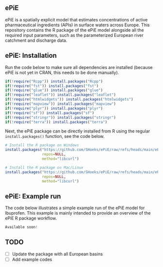 ## ePiE
ePiE is a spatially explicit model that estimates concentrations of active pharmaceutical ingredients (APIs) in surface waters across Europe. This repository contains the R package of the ePiE model alongside all the required input parameters, such as the parameterized European river catchment and discharge data. 

## ePiE: Installation

Run the code below to make sure all dependencies are installed (because ePiE is not yet in CRAN, this needs to be done manually).

``` r
if(!require("Rcpp")) install.packages("Rcpp")
if(!require("fst")) install.packages("fst")
if(!require("glue")) install.packages("glue")
if(!require("leaflet")) install.packages("leaflet")
if(!require("htmlwidgets")) install.packages("htmlwidgets")
if(!require("mapview")) install.packages("mapview")
if(!require("plyr")) install.packages("plyr")
if(!require("sf")) install.packages("sf")
if(!require("stringr")) install.packages("stringr")
if(!require("terra")) install.packages("terra")
```

Next, the ePiE package can be directly installed from R using the regular `install.packages()` function, see the code below.

``` r
# Install the R package on Windows
install.packages("https://github.com/SHoeks/ePiE/raw/refs/heads/main/ePiE_1.21.zip", 
                 repos=NULL, 
                 method="libcurl")

# Install the R package on Mac/Linux
install.packages("https://github.com/SHoeks/ePiE/raw/refs/heads/main/ePiE_1.21.tar.gz", 
                 repos=NULL, 
                 method="libcurl")
```

## ePiE: Example run

The code below illustrates a simple example run of the ePiE model for Ibuprofen. This example is mainly intended to provide an overview of the ePiE R package workflow.

```r
Available soon!
```

## TODO

- [ ] Update the package with all European basins
- [ ] Add example codes